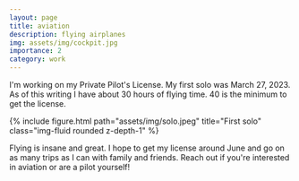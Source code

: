 ```yaml
---
layout: page
title: aviation
description: flying airplanes
img: assets/img/cockpit.jpg
importance: 2
category: work
---
```


I'm working on my Private Pilot's License. My first solo was March 27, 2023. As of this writing I have about 30 hours of flying time. 40 is the minimum to get the license. 

{% include figure.html path="assets/img/solo.jpeg" title="First solo" class="img-fluid rounded z-depth-1" %}

Flying is insane and great. I hope to get my license around June and go on as
many trips as I can with family and friends. Reach out if you're interested
in aviation or are a pilot yourself!
